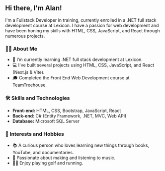 ## Hi there, I'm Alan!

I'm a Fullstack Developer in training, currently enrolled in a .NET full stack development course at Lexicon. I have a passion for web development and have been honing my skills with HTML, CSS, JavaScript, and React through numerous projects.

### 👨‍💻 About Me

- 🌱 I’m currently learning .NET full stack development at Lexicon.
- 💻 I've built several projects using HTML, CSS, JavaScript, and React (Next.js & Vite).
- 🎓 Completed the Front End Web Development course at TeamTreehouse.

### 🛠️ Skills and Technologies

- **Front-end:** HTML, CSS, Bootstrap, JavaScript, React
- **Back-end:** C# (Entity Framework, .NET, MVC, Web API)
- **Database:** Microsoft SQL Server

### 🌟 Interests and Hobbies

- 📚 A curious person who loves learning new things through books, YouTube, and documentaries.
- 🎵 Passionate about making and listening to music.
- 🏌️‍♂️ Enjoy playing golf and running.


